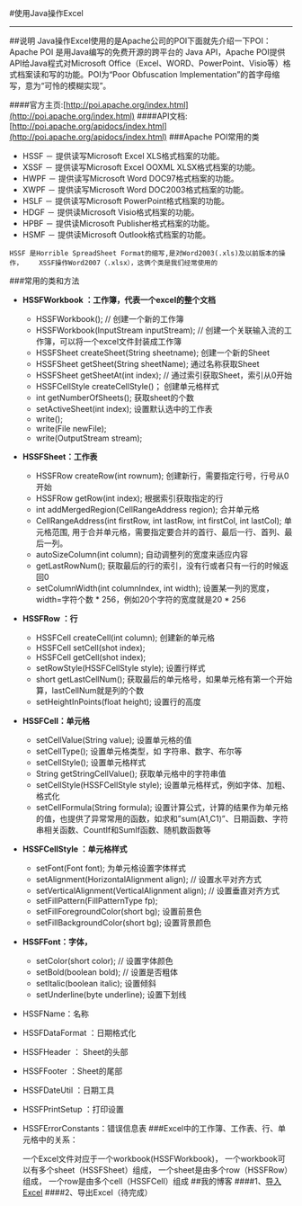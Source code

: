 #使用Java操作Excel

----------
##说明
	Java操作Excel使用的是Apache公司的POI下面就先介绍一下POI：
Apache POI 是用Java编写的免费开源的跨平台的 Java API，Apache POI提供API给Java程式对Microsoft Office（Excel、WORD、PowerPoint、Visio等）格式档案读和写的功能。POI为“Poor Obfuscation Implementation”的首字母缩写，意为“可怜的模糊实现”。

####官方主页:[http://poi.apache.org/index.html](http://poi.apache.org/index.html) 
####API文档:[http://poi.apache.org/apidocs/index.html](http://poi.apache.org/apidocs/index.html)
###Apache POI常用的类
- HSSF － 提供读写Microsoft Excel XLS格式档案的功能。
- XSSF － 提供读写Microsoft Excel OOXML XLSX格式档案的功能。
- HWPF － 提供读写Microsoft Word DOC97格式档案的功能。
- XWPF － 提供读写Microsoft Word DOC2003格式档案的功能。
- HSLF － 提供读写Microsoft PowerPoint格式档案的功能。
- HDGF － 提供读Microsoft Visio格式档案的功能。
- HPBF － 提供读Microsoft Publisher格式档案的功能。
- HSMF － 提供读Microsoft Outlook格式档案的功能。
   
 `HSSF 是Horrible SpreadSheet Format的缩写,是对Word2003(.xls)及以前版本的操作，	XSSF操作Word2007（.xlsx），这俩个类是我们经常使用的`

###常用的类和方法
- **HSSFWorkbook ：工作簿，代表一个excel的整个文档** 
	- HSSFWorkbook(); // 创建一个新的工作簿
	- HSSFWorkbook(InputStream inputStream); // 创建一个关联输入流的工作簿，可以将一个excel文件封装成工作簿
	- HSSFSheet createSheet(String sheetname); 创建一个新的Sheet
	- HSSFSheet getSheet(String sheetName); 通过名称获取Sheet
	- HSSFSheet getSheetAt(int index); // 通过索引获取Sheet，索引从0开始
	- HSSFCellStyle createCellStyle()； 创建单元格样式
	- int getNumberOfSheets(); 获取sheet的个数
	- setActiveSheet(int index); 设置默认选中的工作表
	- write();
	- write(File newFile);
	- write(OutputStream stream);
- **HSSFSheet：工作表** 
	- HSSFRow createRow(int rownum); 创建新行，需要指定行号，行号从0开始
	- HSSFRow getRow(int index); 根据索引获取指定的行
	- int addMergedRegion(CellRangeAddress region); 合并单元格 
	- CellRangeAddress(int firstRow, int lastRow, int firstCol, int lastCol); 单元格范围, 用于合并单元格，需要指定要合并的首行、最后一行、首列、最后一列。
	- autoSizeColumn(int column); 自动调整列的宽度来适应内容
	- getLastRowNum(); 获取最后的行的索引，没有行或者只有一行的时候返回0
	- setColumnWidth(int columnIndex, int width); 设置某一列的宽度，width=字符个数 * 256，例如20个字符的宽度就是20 * 256
- **HSSFRow ：行** 
	- HSSFCell createCell(int column); 创建新的单元格
	- HSSFCell setCell(shot index);
	- HSSFCell getCell(shot index);
	- setRowStyle(HSSFCellStyle style); 设置行样式
	- short getLastCellNum(); 获取最后的单元格号，如果单元格有第一个开始算，lastCellNum就是列的个数
	- setHeightInPoints(float height); 设置行的高度
- **HSSFCell：单元格** 
	- setCellValue(String value); 设置单元格的值
	- setCellType(); 设置单元格类型，如 字符串、数字、布尔等
	- setCellStyle(); 设置单元格样式
	- String getStringCellValue(); 获取单元格中的字符串值
	- setCellStyle(HSSFCellStyle style); 设置单元格样式，例如字体、加粗、格式化
	- setCellFormula(String formula); 设置计算公式，计算的结果作为单元格的值，也提供了异常常用的函数，如求和”sum(A1,C1)”、日期函数、字符串相关函数、CountIf和SumIf函数、随机数函数等
- **HSSFCellStyle ：单元格样式**
	- setFont(Font font); 为单元格设置字体样式
	- setAlignment(HorizontalAlignment align); // 设置水平对齐方式
	- setVerticalAlignment(VerticalAlignment align); // 设置垂直对齐方式
	- setFillPattern(FillPatternType fp);
	- setFillForegroundColor(short bg); 设置前景色
	- setFillBackgroundColor(short bg); 设置背景颜色
- **HSSFFont：字体，** 
	- setColor(short color); // 设置字体颜色
	- setBold(boolean bold); // 设置是否粗体
	- setItalic(boolean italic); 设置倾斜
	- setUnderline(byte underline); 设置下划线
- HSSFName：名称
- HSSFDataFormat ：日期格式化
- HSSFHeader ： Sheet的头部
- HSSFFooter ：Sheet的尾部
- HSSFDateUtil ：日期工具
- HSSFPrintSetup ：打印设置
- HSSFErrorConstants：错误信息表
###Excel中的工作簿、工作表、行、单元格中的关系：

    一个Excel文件对应于一个workbook(HSSFWorkbook)，
    一个workbook可以有多个sheet（HSSFSheet）组成，
    一个sheet是由多个row（HSSFRow）组成，
    一个row是由多个cell（HSSFCell）组成
##我的博客
####1、[导入Excel](https://blog.csdn.net/qq_41749698/article/details/80605032)
####2、导出Excel（待完成）